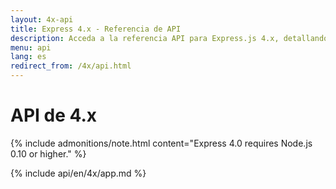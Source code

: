 ```yaml
---
layout: 4x-api
title: Express 4.x - Referencia de API
description: Acceda a la referencia API para Express.js 4.x, detallando todos los módulos, métodos y propiedades para construir aplicaciones web con esta versión.
menu: api
lang: es
redirect_from: /4x/api.html
---
```


<div id="api-doc" markdown="1">

  <h1>API de 4.x</h1>

{% include admonitions/note.html content="Express 4.0 requires Node.js 0.10 or higher." %}

<a id='app' class='h2'></a>
{% include api/en/4x/app.md %}

</div>
